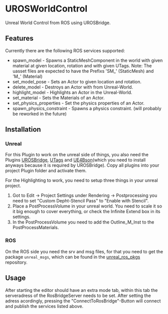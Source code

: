 # UROSWorldControl
Unreal World Control from ROS using UROSBridge.

## Features
Currently there are the following ROS services supported:
* spawn_model - Spawns a StaticMeshComponent in the world with given material at given location, rotation and with given UTags. Note: The uasset files are expected to have the Prefixs 'SM_' (StaticMesh) and 'M_' (Material)
* set_model_pose - Sets an Actor to given location and rotation.
* delete_model - Destroys an Actor with from Unreal-World.
* highlight_model - Highlights an Actor in the Unreal-World.
* set_material - Sets the Materials of an Actor.
* set_physics_properties - Set the physics properties of an Actor.
* spawn_physics_constraint - Spawns a physics constraint. (will probably be reworked in the future)

## Installation
### Unreal
For this Plugin to work on the unreal side of things, you also need the Plugins [UROSBridge](https://github.com/robcog-iai/UROSBridge), [UTags](https://github.com/robcog-iai/UTags) and [UE4Bson](https://github.com/code-iai/UE4Bson)(which you need to install anyways because it is required by UROSBridge). Copy all plugins into your project Plugin folder and activate them.

For the Highlighting to work, you need to setup three things in your unreal project.
1) Got to Edit -> Project Settings under Rendering -> Postprocessing you need to set "Custom Depht-Stencil Pass" to "Enable with Stencil".
2) Place a PostProcessVolume in your unreal world. You need to scale it so it big enough to cover everything, or check the Infinite Extend box in its settings.
3) In the PostProcessVolume you need to add the Outline_M_Inst to the PostProcessMaterials.

### ROS
On the ROS side you need the srv and msg files, for that you need to get the package `unreal_msgs`, which can be found in the [unreal_ros_pkgs](https://github.com/robcog-iai/unreal_ros_pkgs) repository.

## Usage
After starting the editor should have an extra mode tab, within this tab the serveradress of the RosBridgeServer needs to be set. After setting the adress acordingly, pressing the "ConnectToRosBridge"-Button will connect and publish the services listed above.
